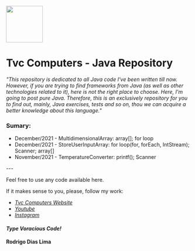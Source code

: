 <br>
<img src="https://softmany.com/wp-content/uploads/2017/08/Java-Runtime-Environment-for-Windows.png" width="100">
<h1>Tvc Computers - Java Repository</h1>



<em>"This repository is dedicated to all Java code I've been written till now. However, if you are trying to find frameworks from Java (as well as other technologies related to it), here is not the right place to choose. Here, I'm going to post pure Java. Therefore, this is an exclusively repository for you to find out, mainly, Java exercises, tests and so on, thou we can acquire a better knowledge about this language."</em>



<h3>Sumary:</h3>
<ul>
  <li>December/2021 - MultidimensionalArray: array[]; for loop</li>
  <li>December/2021 - StoreUserInputArray: for loop(for, forEach, IntStream); Scanner; array[]</li>
  <li>November/2021 - TemperatureConverter: printf(); Scanner</li>
</ul>



<p>---</p>
Feel free to use any code available here.

If it makes sense to you, please, follow my work:
- <a href="https://www.tvvvvc.com/" ><em>Tvc Computers Website</em></a>
- <a href="https://www.youtube.com/channel/UC99hYHea_wH84-PEMxl9GpQ" ><em>Youtube</em></a>
- <a href="https://www.instagram.com/tvc_computers/" ><em>Instagram</em></a>

<h4><em>Type Voracious Code!</em></h4>
<h4>Rodrigo Dias Lima</h4>

